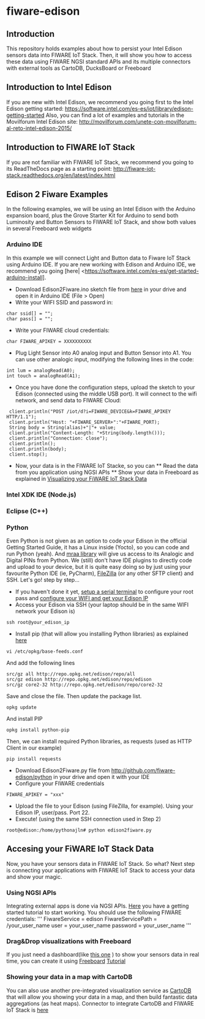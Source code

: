 # fiware-edison

## Introduction
This repository holds examples about how to persist your Intel Edison sensors data into FIWARE IoT Stack.
Then, it will show you how to access these data using FIWARE NGSI standard APIs and its multiple connectors with external tools as CartoDB, DucksBoard or Freeboard

## Introduction to Intel Edison
If you are new with Intel Edison, we recommend you going first to the Intel Edison getting started: https://software.intel.com/es-es/iot/library/edison-getting-started
Also, you can find a lot of examples and tutorials in the Movilforum Intel Edison site: http://movilforum.com/unete-con-movilforum-al-reto-intel-edison-2015/

## Introduction to FIWARE IoT Stack
If you are not familiar with FIWARE IoT Stack, we recommend you going to its ReadTheDocs page as a starting point: http://fiware-iot-stack.readthedocs.org/en/latest/index.html

## Edison 2 Fiware Examples
In the following examples, we will be using an Intel Edison with the Arduino expansion board,
plus the Grove Starter Kit for Arduino to send both Luminosity and Button Sensors to FIWARE IoT Stack,
and show both values in several Freeboard web widgets

### Arduino IDE
In this example we will connect Light and Button data to Fiware IoT Stack using Arduino IDE. If you are new working with Edison and Arduino IDE, we recommend you going [here|  <https://software.intel.com/es-es/get-started-arduino-install].
* Download Edison2Fiware.ino sketch file from [here](http://github.com/fiware-edison/arduino) in your drive and open it in Arduino IDE (File > Open)
* Write your WIFI SSID and password in:
```
char ssid[] = "";
char pass[] = "";
```
* Write your FIWARE cloud credentials:
```
char FIWARE_APIKEY = XXXXXXXXXX
```
* Plug Light Sensor into A0 analog input and Button Sensor into A1. You can use other analogic input, modifying the following lines in the code:
```
int lum = analogRead(A0);
int touch = analogRead(A1);
```
* Once you have done the configuration steps, upload the sketch to your Edison (connected using the middle USB port). It will connect to the wifi network, and send data to FIWARE Cloud:
```
 client.println("POST /iot/d?i=FIWARE_DEVICE&k=FIWARE_APIKEY HTTP/1.1");
 client.println("Host: "+FIWARE_SERVER+":"+FIWARE_PORT);
 String body = String(alias)+"|"+ value;
 client.println("Content-Length: "+String(body.length()));
 client.println("Connection: close");
 client.println();
 client.println(body);
 client.stop();
```
* Now, your data is in the FIWARE IoT Stacke, so you can
** Read the data from you application using NGSI APIs
** Show your data in Freeboard as explained in [Visualizing your FiWARE IoT Stack Data](http://github.com/fiware-edison/README.md)

### Intel XDK IDE (Node.js)

### Eclipse (C++)

### Python
Even Python is not given as an option to code your Edison in the official Getting Started Guide, it has a Linux inside (Yocto),
so you can code and run Python (yeah). And [mraa library](http://iotdk.intel.com/docs/master/mraa/) will give us access to its Analogic and Digital PINs from Python.
We (still) don't have IDE plugins to directly code and upload to your device, but it is quite
easy doing so by just using your favourite Python IDE (ie, PyCharm), [FileZilla](http://sourceforge.net/projects/filezilla/) (or any other SFTP client) and SSH. Let's go! step by step...
* If you haven't done it yet, [setup a serial terminal](https://software.intel.com/es-es/get-started-edison-osx-step3) to configure your root pass and [configure your WIFI and get your Edison IP](https://software.intel.com/es-es/get-started-edison-osx-step4)
* Access your Edison via SSH (your laptop should be in the same WIFI network your Edison is)
```
ssh root@your_edison_ip
```
* Install pip (that will allow you installing Python libraries) as explained [here](http://blog.salvius.org/2015/05/installing-pip-on-intel-edison.html)
```
vi /etc/opkg/base-feeds.conf
```
And add the following lines
```
src/gz all http://repo.opkg.net/edison/repo/all
src/gz edison http://repo.opkg.net/edison/repo/edison
src/gz core2-32 http://repo.opkg.net/edison/repo/core2-32
```
Save and close the file. Then update the package list.
```
opkg update
```
And install PIP
```
opkg install python-pip
```
Then, we can install required Python libraries, as requests (used as HTTP Client in our example)
```
pip install requests
```
* Download Edison2Fiware.py file from http://github.com/fiware-edison/python in your drive and open it with your IDE
* Configure your FIWARE credentials
```
FIWARE_APIKEY = "xxx"
```
* Upload the file to your Edison (using FileZilla, for example). Using your Edison IP, user/pass. Port 22.
* Execute! (using the same SSH connection used in Step 2)
```
root@edison:/home/pythonajln# python edison2fiware.py
```

## Accesing your FiWARE IoT Stack Data
Now, you have your sensors data in FIWARE IoT Stack. So what?
Next step is connecting your applications with FIWARE IoT Stack to access your data and show your magic.

### Using NGSI APIs
Integrating external apps is done via NGSI APIs. [Here](http://fiware-iot-stack.readthedocs.org/en/latest/quickguide/index.html#step-3-get-data)
you have a getting started tutorial to start working. You should use the following FIWARE credentials:
'''
FiwareService = edison
FiwareServicePath = /your_user_name
user = your_user_name
password = your_user_name
'''

### Drag&Drop visualizations with Freeboard
If you just need a dashboard(like [this one](https://freeboard.io/board/0cYCHY) ) to show your sensors data in real time, you can create it using [Freeboard](https://freeboard.io)
[Tutorial](http://fiware-iot-stack.readthedocs.org/en/latest/quickguide/index.html#step-4-show-in-a-dashboard)

### Showing your data in a map with CartoDB
You can also use another pre-integrated visualization service as [CartoDB](https://cartodb.com/) that will allow you showing your data in a map,
and then build fantastic data aggregations (as heat maps). Connector to integrate CartoDB and FIWARE IoT Stack is [here](https://github.com/telefonicaid/fiware-orion2cartodb)
